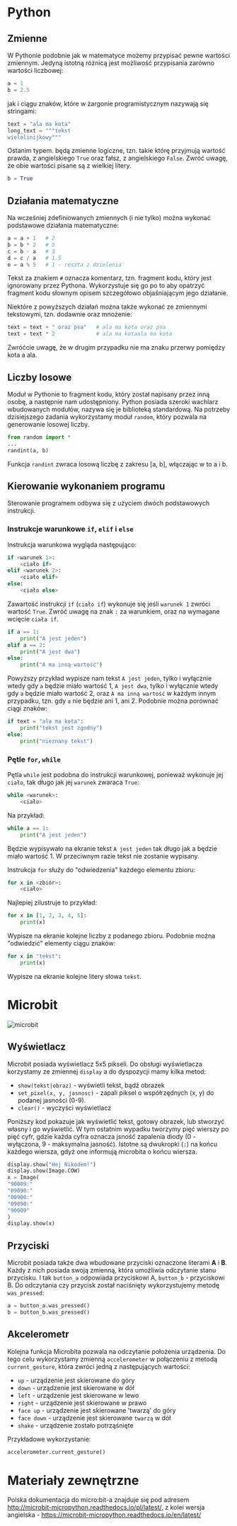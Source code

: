 
# Python

## Zmienne

W Pythonie podobnie jak w matematyce możemy przypisać pewne wartości zmiennym.
Jedyną istotną różnicą jest możliwość przypisania zarówno wartości liczbowej:

```python
a = 1
b = 2.5
```

jak i ciągu znaków, które w żargonie programistycznym nazywają się stringami:

```python
text = "ala ma kota"
long_text = """tekst
wielolinijkowy"""
```

Ostanim typem. będą zmienne logiczne, tzn. takie którę przyjmują wartość prawda,
z angielskiego `True` oraz fałsz, z angielskiego `False`. Zwróć uwagę, że obie
wartości pisane są z wielkiej litery.

```python
b = True
```

## Działania matematyczne

Na wcześniej zdefiniowanych zmiennych (i nie tylko) można wykonać podstawowe
działania matematyczne:

```python
a = a + 1   # 2
b = b * 2   # 5
c = b - a   # 3
d = c / a   # 1.5
e = a % 5   # 1 - reszta z dzielenia
```

Tekst za znakiem `#` oznacza komentarz, tzn. fragment kodu, który jest ignorowany
przez Pythona. Wykorzystuje się go po to aby opatrzyć fragment kodu słownym
opisem szczegółowo objaśniającym jego działanie.

Niektóre z powyższych działań można także wykonać ze zmiennymi tekstowymi, tzn.
dodawnie oraz mnożenie:

```python
text = text + " oraz psa"   # ala ma kota oraz psa
text = text * 2             # ala ma kotaala ma kota
```

Zwróćcie uwagę, że w drugim przypadku nie ma znaku przerwy pomiędzy kota a ala.

## Liczby losowe

Moduł w Pythonie to fragment kodu, który został napisany przez inną osobę, a następnie
nam udostępniony. Python posiada szeroki wachlarz wbudowanych modułów, nazywa się je
biblioteką standardową. Na potrzeby dzisiejszego zadania wykorzystamy moduł `random`,
który pozwala na generowanie losowej liczby.

```python
from random import *
...
randint(a, b)
```

Funkcja `randint` zwraca losową liczbę z zakresu [a, b], włączając w to a i b.

## Kierowanie wykonaniem programu

Sterowanie programem odbywa się z użyciem dwóch podstawowych instrukcji.

### Instrukcje warunkowe `if`, `elif` i `else`

Instrukcja warunkowa wygląda następująco:

```python
if <warunek 1>:
    <ciało if>
elif <warunek 2>:
    <ciało elif>
else:
    <ciało else>
```

Zawartość instrukcji `if` (`ciało if`) wykonuje się jeśli `warunek 1` zwróci wartość
`True`. Zwróć uwagę na znak `:` za warunkiem, oraz na wymagane wcięcie `ciała if`.

```python
if a == 1:
    print("A jest jeden")
elif a == 2:
    print("A jest dwa")
else:
    print("A ma inną wartość")
```

Powyższy przykład wypisze nam tekst `A jest jeden`, tylko i wyłącznie wtedy gdy `a`
będzie miało wartość 1, `A jest dwa`, tylko i wyłącznie wtedy gdy `a` będzie miało
wartość 2, oraz `A ma inną wartość` w każdym innym przypadku, tzn. gdy `a` nie będzie
ani 1, ani 2. Podobnie można porównać ciągi znaków:

```python
if text = "ala ma kota":
    print("tekst jest zgodny")
else:
    print("nieznany tekst")
```

### Pętle `for`, `while`

Pętla `while` jest podobna do instrukcji warunkowej, ponieważ wykonuje jej `ciało`,
tak długo jak jej `warunek` zwaraca `True`:

```python
while <warunek>:
    <ciało>
```

Na przykład:

```python
while a == 1:
    print("A jest jeden")
```

Będzie wypisywało na ekranie tekst `A jest jeden` tak długo jak a będzie miało
wartość 1. W przeciwnym razie tekst nie zostanie wypisany.

Instrukcja `for` służy do "odwiedzenia" każdego elementu zbioru:

```python
for x in <zbiór>:
    <ciało>
```

Najlepiej zilustruje to przykład:

```python
for x in [1, 2, 3, 4, 5]:
    print(x)
```

Wypisze na ekranie kolejne liczby z podanego zbioru. Podobnie można "odwiedzić"
elementy ciągu znaków:

```python
for x in "tekst":
    print(x)
```

Wypisze na ekranie kolejne litery słowa `tekst`.

# Microbit

![microbit](img/microbit.gif)

## Wyświetlacz

Microbit posiada wyświetlacz 5x5 pikseli. Do obsługi wyświetlacza korzystamy ze zmiennej
`display` a do dyspozycji mamy kilka metod:

* `show(tekst|obraz)` - wyświetli tekst, bądź obrazek
* `set_pixel(x, y, jasnosc)` - zapali piksel o współrzędnych (x, y) do podanej jasności (0-9).
* `clear()` - wyczyści wyświetlacz

Poniższy kod pokazuje jak wyświetlić tekst, gotowy obrazek, lub stworzyć własny i go wyświetlić.
W tym ostatnim wypadku tworzymy pięć wierszy po pięć cyfr, gdzie każda cyfra oznacza jsność zapalenia
diody (0 - wyłączona, 9 - maksymalna jasność). Istotne są dwukropki (`:`) na końcu każdego wiersza,
gdyż one informują microbita o końcu wiersza.

```python
display.show("Hej Nikodem!")
display.show(Image.COW)
x = Image(
"90009:"
"09090:"
"00900:"
"09090:"
"90009"
)
display.show(x)
```

## Przyciski

Microbit posiada także dwa wbudowane przyciski oznaczone literami **A** i **B**. Każdy z nich posiada
swoją zmienną, która umożliwia odczytanie stanu przycisku. I tak `button_a` odpowiada przyciskowi A,
`button_b` - przyciskowi B. Do odczytania czy przycisk został naciśnięty wykorzystujemy metodę
`was_pressed`:

```python
a = button_a.was_pressed()
b = button_b.was_pressed()
```

## Akcelerometr

Kolejna funkcja Microbita pozwala na odczytanie położenia urządzenia. Do tego celu wykorzystamy zmienną
`accelerometer` w połączeniu z metodą `current_gesture`, która zwróci jedną z następujących wartości:

* `up` - urządzenie jest skierowane do góry
* `down` - urządzenie jest skierowane w dół
* `left` - urządzenie jest skierowane w lewo
* `right` - urządzenie jest skierowane w prawo
* `face up` - urządzenie jest skierowane 'twarzą' do góry
* `face down` - urządzenie jest skierowane `twarzą` w dół
* `shake` - urządzenie zostało potrząśnięte

Przykładowe wykorzystanie:

```python
accelerometer.current_gesture()
```

# Materiały zewnętrzne

Polska dokumentacja do micro:bit-a znajduje się pod adresem http://microbit-micropython.readthedocs.io/pl/latest/,
z kolei wersja angielska - https://microbit-micropython.readthedocs.io/en/latest/
